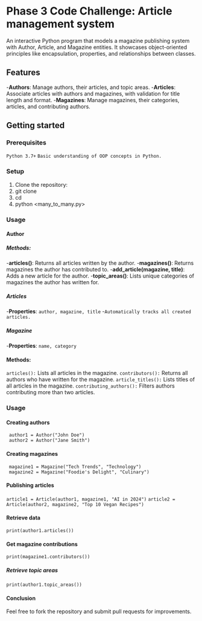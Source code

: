 # Phase 3 Code Challenge: Article management system

An interactive Python program that models a magazine publishing system with Author, Article, and Magazine entities. It showcases object-oriented principles like encapsulation, properties, and relationships between classes.

## Features

-**Authors**: Manage authors, their articles, and topic areas.
-**Articles**: Associate articles with authors and magazines, with validation for title length and format.
-**Magazines**: Manage magazines, their categories, articles, and contributing authors.

## Getting started
### Prerequisites
`Python 3.7+`
`Basic understanding of OOP concepts in Python.`

### Setup
1. Clone the repository:
2. git clone <repo-url>
3. cd <repo-directory>
4. python <many_to_many.py>

### Usage

#### Author

##### Methods:
-**articles()**: Returns all articles written by the author.
-**magazines()**: Returns magazines the author has contributed to.
-**add_article(magazine, title)**: Adds a new article for the author.
-**topic_areas()**: Lists unique categories of magazines the author has written for.

##### Articles

-**Properties**: `author, magazine, title`
-`Automatically tracks all created articles.`
 
##### Magazine

-**Properties**: `name, category`
#### Methods:
`articles():` Lists all articles in the magazine.
`contributors():` Returns all authors who have written for the magazine.
`article_titles():` Lists titles of all articles in the magazine.
`contributing_authors():` Filters authors contributing more than two articles.
### Usage
#### Creating authors
     author1 = Author("John Doe")
     author2 = Author("Jane Smith")
#### Creating magazines
     magazine1 = Magazine("Tech Trends", "Technology")
     magazine2 = Magazine("Foodie's Delight", "Culinary")

#### Publishing articles
`article1 = Article(author1, magazine1, "AI in 2024")`
`article2 = Article(author2, magazine2, "Top 10 Vegan Recipes")`
#### Retrieve data 
`print(author1.articles())`
#### Get magazine contributions
`print(magazine1.contributors())`
##### Retrieve topic areas
`print(author1.topic_areas())`
#### Conclusion
Feel free to fork the repository and submit pull requests for improvements.